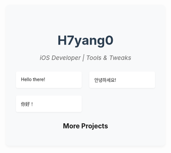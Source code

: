 <div class="profile-container">
  <div class="profile-header">
    <h1>H7yang0</h1>
    <p class="subtitle">iOS Developer | Tools & Tweaks</p>
  </div>

  <div class="greetings">
    <div class="greeting">
      <i class="fab fa-github"></i>
      Hello there!
    </div>
    <div class="greeting">
      <i class="fab fa-korean-flag"></i>
      안녕하세요!
    </div>
    <div class="greeting">
      <i class="fab fa-chinese-flag"></i>
      你好！
    </div>
  </div>

  <div class="projects">
    <h2>More Projects</h2>
    <div class="project-icon">
      <i class="fab fa-github-square"></i>
    </div>
  </div>
</div>

<style>
.profile-container {
  max-width: 800px;
  margin: 0 auto;
  padding: 2rem;
  background-color: #f8f9fa;
  border-radius: 10px;
  box-shadow: 0 4px 8px rgba(0,0,0,0.05);
}

.profile-header {
  text-align: center;
  margin-bottom: 2rem;
}

h1 {
  color: #2c3e50;
  font-size: 2.5rem;
  margin-bottom: 0.5rem;
}

.subtitle {
  color: #666;
  font-size: 1.2rem;
  font-style: italic;
}

.greetings {
  display: grid;
  grid-template-columns: repeat(auto-fit, minmax(200px, 1fr));
  gap: 1.5rem;
  margin-bottom: 2rem;
}

.greeting {
  padding: 1rem;
  background-color: #fff;
  border-radius: 5px;
  box-shadow: 0 2px 4px rgba(0,0,0,0.05);
}

.greeting i {
  font-size: 1.5rem;
  margin-bottom: 0.5rem;
  color: #3498db;
}

.projects {
  text-align: center;
}

.project-icon {
  font-size: 2rem;
  color: #3498db;
  margin-top: 1rem;
}
</style>

<!-- 移除了 Font Awesome 脚本引用 -->
